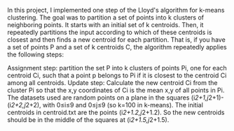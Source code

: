 

In this project, I  implemented one step of the Lloyd's algorithm for k-means clustering. The goal was to partition a set of points into k clusters of neighboring points. It starts with an initial set of k centroids. Then, it repeatedly partitions the input according to which of these centroids is closest and then finds a new centroid for each partition. That is, if you have a set of points P and a set of k centroids C, the algorithm repeatedly applies the following steps:

Assignment step: partition the set P into k clusters of points Pi, one for each centroid Ci, such that a point p belongs to Pi if it is closest to the centroid Ci among all centroids.
Update step: Calculate the new centroid Ci from the cluster Pi so that the x,y coordinates of Ci is the mean x,y of all points in Pi.
The datasets used are random points on a plane in the squares (i*2+1,j*2+1)-(i*2+2,j*2+2), with 0≤i≤9 and 0≤j≤9 (so k=100 in k-means). The initial centroids in centroid.txt are the points (i*2+1.2,j*2+1.2). So the new centroids should be in the middle of the squares at (i*2+1.5,j*2+1.5).
